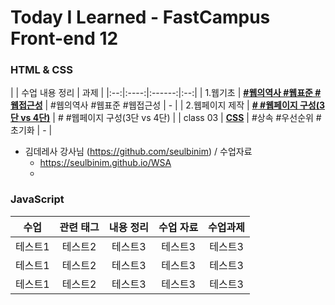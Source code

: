 # Today I Learned - FastCampus Front-end 12

###  HTML & CSS  

|  | 수업 내용 정리 | 과제 |
|:--:|:----:|:------:|:--:|
| 1.웹기초 | **[#웹의역사 #웹표준 #웹접근성](https://github.com/gayoungaa91/T.I.L-FDS12/blob/master/html%20%26%20css/web-basic.md)** | #웹의역사 #웹표준 #웹접근성 | - |
| 2.웹페이지 제작 | **[#<meta> #웹페이지 구성(3단 vs 4단)](https://github.com/gayoungaa91/T.I.L-FDS12/blob/master/html%20%26%20css/webpage.md)** | #<meta> #웹페이지 구성(3단 vs 4단) |
| class 03 | **[CSS](https://github.com/gayoungaa91/T.I.L-FDS12/blob/master/html%20%26%20css/css.md)** | #상속 #우선순위 #초기화 | - | 

- 김데레사 강사님 (https://github.com/seulbinim) / 수업자료
  - https://seulbinim.github.io/WSA 
  - 

### JavaScript

| 수업 | 관련 태그 | 내용 정리 | 수업 자료 | 수업과제 |
|:------:|:------------------------:|:--------------------:|:---------:| :---------:|
| 테스트1 | 테스트2 | 테스트3 | 테스트3 | 테스트3 |
| 테스트1 | 테스트2 | 테스트3 | 테스트3 | 테스트3 |
| 테스트1 | 테스트2 | 테스트3 | 테스트3 | 테스트3 |
